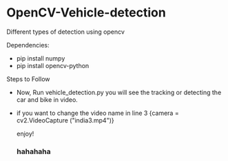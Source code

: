 # OpenCV-Vehicle-detection
Different types of detection using opencv


Dependencies:
+ pip install numpy
+ pip install opencv-python

Steps to Follow 
+ Now, Run vehicle_detection.py you will see the tracking or detecting the car and bike in video.
+ if you want to change the video name in line 3 {camera = cv2.VideoCapture ("india3.mp4")} 
 
  enjoy!
  ### hahahaha
